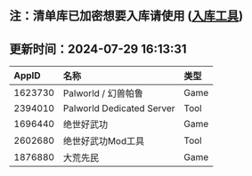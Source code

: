 ## 注：清单库已加密想要入库请使用 ([入库工具](https://github.com/BlankTMing/ManifestAutoUpdate/releases))

## 更新时间：2024-07-29 16:13:31
| AppID | 名称 | 类型  |
| :-------------------- | :----------------------------- | :----------- |
| 1623730 | Palworld / 幻兽帕鲁| Game |
| 2394010 | Palworld Dedicated Server| Tool |
| 1696440 | 绝世好武功| Game |
| 2602680 | 绝世好武功Mod工具| Tool |
| 1876880 | 大荒先民| Game |
